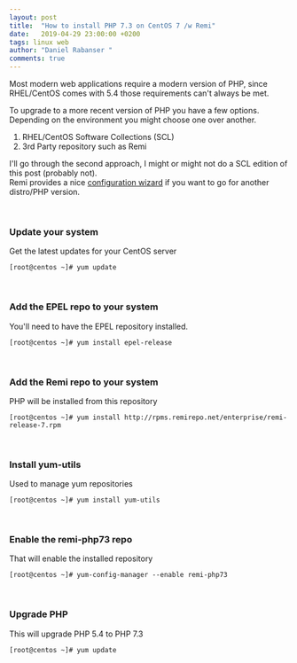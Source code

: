 ```yaml
---
layout: post
title:  "How to install PHP 7.3 on CentOS 7 /w Remi"
date:   2019-04-29 23:00:00 +0200
tags: linux web
author: "Daniel Rabanser "
comments: true
---
```

Most modern web applications require a modern version of PHP, since RHEL/CentOS comes with 5.4 those requirements can't always be met.
<!--excerpt-->  
To upgrade to a more recent version of PHP you have a few options. Depending on the environment you might choose one over another.

1. RHEL/CentOS Software Collections (SCL)
2. 3rd Party repository such as Remi

I'll go through the second approach, I might or might not do a SCL edition of this post (probably not).  
Remi provides a nice [configuration wizard](https://rpms.remirepo.net/wizard/) if you want to go for another distro/PHP version.

<br>

### Update your system
Get the latest updates for your CentOS server
```
[root@centos ~]# yum update
```

<br>

### Add the EPEL repo to your system
You'll need to have the EPEL repository installed.
```
[root@centos ~]# yum install epel-release
```

<br>

### Add the Remi repo to your system
PHP will be installed from this repository
```
[root@centos ~]# yum install http://rpms.remirepo.net/enterprise/remi-release-7.rpm
```

<br>

### Install yum-utils
Used to manage yum repositories
```
[root@centos ~]# yum install yum-utils
```

<br>

### Enable the remi-php73 repo
That will enable the installed repository
```
[root@centos ~]# yum-config-manager --enable remi-php73
```

<br>

### Upgrade PHP
This will upgrade PHP 5.4 to PHP 7.3
```
[root@centos ~]# yum update
```
